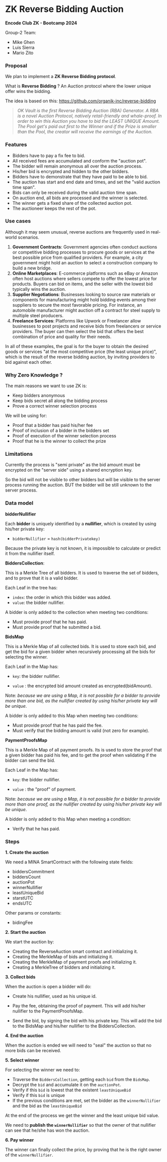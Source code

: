 
# ZK Reverse Bidding Auction 

**Encode Club ZK - Bootcamp 2024** 

Group-2 Team:

- Mike Ghen
- Luis Sierra
- Mario Zito

### Proposal

We plan to implement a **ZK Reverse Bidding protocol**.

What is **Reverse Bidding** ? An Auction protocol where the lower unique offer wins the bidding.

The idea is based on this: https://github.com/organik-inc/reverse-bidding

> *OK Vault is the first Reverse Bidding Auction (RBA) Generator. A RBA is a novel Auction Protocol, natively retail-friendly and whale-proof. In order to win this Auction you have to bid the LEAST UNIQUE Amount. The Pool get's paid out first to the Winner and if the Prize is smaller than the Pool, the creator will receive the earnings of the Auction.*

### Features

- Bidders have to pay a fix fee to bid.
- All received fees are accumulated and conform the "auction pot".
- The bidder will remain anonymous all over the auction process.
- His/her bid is encrypted and hidden to the other bidders.
- Bidders have to demonstrate that they have paid to be able to bid.
- The auction has start and end date and times, and set the "valid auction time span".
- Bids can only be received during the valid auction time span.
- On auction end, all bids are processed and the winner is selected.
- The winner gets  a fixed share of the collected auction pot.
- The auctioneer keeps the rest of the pot.

### Use cases

Although it may seem unusual, reverse auctions are frequently used in real-world scenarios.

1. **Government Contracts**: Government agencies often conduct auctions or competitive bidding processes to procure goods or services at the best possible price from qualified providers. For example, a city government might hold an auction to select a construction company to build a new bridge.
2. **Online Marketplaces**: E-commerce platforms such as eBay or Amazon often host auctions where sellers compete to offer the lowest price for products. Buyers can bid on items, and the seller with the lowest bid typically wins the auction.
3. **Supplier Negotiations**: Businesses looking to source raw materials or components for manufacturing might hold bidding events among their suppliers to secure the most favorable pricing. For instance, an automobile manufacturer might auction off a contract for steel supply to multiple steel producers.
4. **Freelance Services**: Platforms like Upwork or Freelancer allow businesses to post projects and receive bids from freelancers or service providers. The buyer can then select the bid that offers the best combination of price and quality for their needs.

In all of these examples, the goal is for the buyer to obtain the desired goods or services "at the most competitive price (the least unique price)", which is the result of the reverse bidding auction, by inviting providers to bid against each other.

### Why Zero Knowledge ?

The main reasons we want to use ZK is:

- Keep bidders anonymous
- Keep bids secret all along the bidding process
- Prove a correct winner selection process

We will be using for:

- Proof that a bidder has paid his/her fee
- Proof of inclusion of a bidder in the bidders set
- Proof of execution of the winner selection process
- Proof that he is the winner to collect the prize

### Limitations

Currently the process is "semi private" as the bid amount must be encrypted on the "server side" using a shared encryption key. 

So the bid will not be visible to other bidders but will be visible to the server process running the auction. BUT the bidder will be still unknown to the server process.

### Data model

**bidderNullifier**

Each **bidder** is uniquely identified by a **nullifier**, which is created by using his/her private key:

- `bidderNullifier` = `hash(bidderPrivatekey)`

Because the private key is not known, it is impossible to calculate or predict it from the nullifier itself.

**BiddersCollection**:

This is a Merkle Tree of all bidders. It is used to traverse the set of bidders, and to prove that it is a valid bidder.

 Each Leaf in the tree has:

- `index`: the order in which this bidder was added.
- `value`: the bidder nullifier.

A bidder is only added to the collection when meeting two conditions:

- Must provide proof that he has paid.
- Must provide proof that he submitted a bid.

**BidsMap**

This is a Merkle Map of all collected bids. It is used to store each bid, and get the bid for a given bidder when recursively processing all the bids for selecting the winner.

Each Leaf in the Map has:

- `key`: the bidder nullifier.

- `value` : the encrypted bid amount created as encrypted(bidAmount).

Note: _because we are using a Map, it is not possible for a bidder to provide more than one bid, as the nullifier created by using his/her private key will be unique_.

A bidder is only added to this Map when meeting two conditions:

- Must provide proof that he has paid the fee.
- Must verify that the bidding amount is valid (not zero for example).

**PaymentProofsMap**

This is a Merkle Map of all payment proofs. Its is used to store the proof that a given bidder has paid his fee, and to get the proof when validating if the bidder can send the bid.

Each Leaf in the Map has:

- `key`: the bidder nullifier.

- `value` : the "proof" of payment.

Note: _because we are using a Map, it is not possible for a bidder to provide more than one proof, as the nullifier created by using his/her private key will be unique_.

A bidder is only added to this Map when meeting a condition:

- Verify that he has paid.

### Steps

**1. Create the auction**

We need a MINA SmartContract with the following state fields:

- biddersCommitment
- biddersCount
- auctionPot
- winnerNullifier
- leastUniqueBid
- starstUTC
- endsUTC

Other params or constants:

- bidingFee

**2. Start the auction**

We start the auction by:

- Creating the ReverseAuction smart contract and initializing it.
- Creating the MerkleMap of bids and initializing it.
- Creating the MerkleMap of payment proofs and initializing it.
- Creating a MerkleTree of bidders and initializing it.

**3. Collect bids**

When the auction is open a bidder will do:

- Create his nullifier, used as his unique id.

- Pay the fee, obtaining the proof of payment. This will add his/her nullifier to the PaymentProofsMap.
- Send the bid, by signing the bid with his private key. This will add the bid to the BidsMap and his/her nullifier to the BiddersCollection.

**4. End the auction**

When the auction is ended we will need to "seal" the auction so that no more bids can be received.

**5. Select winner**

For selecting the winner we need to:

- Traverse the `BiddersCollection`, getting each `bid` from the `BidsMap`.
- Decrypt the `bid` and accumulate it on the `auctionPot`.
- Verify if this `bid` is lowest that the existent `leastUniqueBid` 
- Verify if this `bid` is unique
- If the previous conditions are met, set the bidder as the `winnerNullifier` and the bid as the `leastUniqueBid`

At the end of the process we get the winner and the least unique bid value.

We need to **publish the `winnerNullifier`** so that the owner of that nullifier can see that he/she has won the auction.

**6. Pay winner**

The winner can finally collect the price, by proving that he is the right owner of the `winnerNullifier`.

